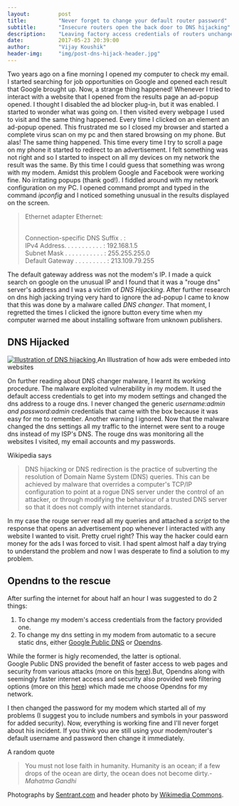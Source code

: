 ```yaml
---
layout:   		post
title:    		"Never forget to change your default router password"
subtitle: 		"Insecure routers open the back door to DNS hijacking"
description:	"Leaving factory access credentials of routers unchanged can open the back door to DNS hijacking"
date:			2017-05-23 20:39:00
author: 		"Vijay Koushik"
header-img: 	"img/post-dns-hijack-header.jpg"
---
```

<p>Two years ago on a fine morning I opened my computer to check my email. I started searching for job opportunities on Google and opened each result that Google brought up. Now, a strange thing happened! Whenever I tried to interact with a website that I opened from the results page an ad-popup opened. I thought I disabled the ad blocker plug-in, but it was enabled. I started to wonder what was going on. I then visited every webpage I used to visit and the same thing happened. Every time I clicked on an element an ad-popup opened. This frustrated me so I closed my browser and started a complete virus scan on my pc and then stared browsing on my phone. But alas! The same thing happened. This time every time I try to scroll a page on my phone it started to redirect to an advertisement. I felt something was not right and so I started to inspect on all my devices on my network the result was the same. By this time I could guess that something was wrong with my modem. Amidst this problem Google and Facebook were working fine. No irritating popups (thank god!). I fiddled around with my network configuration on my PC. I opened command prompt and typed in the command <em>ipconfig</em> and I noticed something unusual in the results displayed on the screen.</p>

<blockquote>
Ethernet adapter Ethernet:<br/><br/>

   Connection-specific DNS Suffix  . :<br/> 
   IPv4 Address. . . . . . . . . . . : 192.168.1.5<br/> 
   Subnet Mask . . . . . . . . . . . : 255.255.255.0<br/> 
   Default Gateway . . . . . . . . . : 213.109.79.255
</blockquote>

<p>The default gateway address was not the modem's IP. I made a quick search on google on the unusual IP and I found that it was a "rouge dns" server's address and I was a victim of <em>DNS Hijacking</em>. After further research on dns high jacking trying very hard to ignore the ad-popup I came to know that this was done by a malware called <em>DNS changer</em>. That moment, I regretted the times I clicked the ignore button every time when my computer warned me about installing software from unknown publishers.</p>

<h2 class="section-heading">DNS Hijacked</h2>

<a href="#">
    <img src="{{ site.baseurl }}/img/post-dns-hijack-illustration.png" alt="Illustration of DNS hijacking">
</a>
<span class="caption text-muted">An Illustration of how ads were embeded into websites</span>

<p>On further reading about DNS changer malware, I learnt its working procedure. The malware exploited vulnerability in my modem. It used the default access credentials to get into my modem settings and changed the dns address to a rouge dns. I never changed the generic <em>username:admin and password:admin</em> credentials that came with the box because it was easy for me to remember. Another warning I ignored. Now that the malware changed the dns settings all my traffic to the internet were sent to a rouge dns instead of my ISP's DNS. The rouge dns was monitoring all the websites I visited, my email accounts and my passwords.</p>
<p>Wikipedia says <blockquote>DNS hijacking or DNS redirection is the practice of subverting the resolution of Domain Name System (DNS) queries. This can be achieved by malware that overrides a computer's TCP/IP configuration to point at a rogue DNS server under the control of an attacker, or through modifying the behaviour of a trusted DNS server so that it does not comply with internet standards.</blockquote> In my case the rouge server read all my queries and attached a <em>script</em> to the response that opens an advertisement pop whenever I interacted with any website I wanted to visit. Pretty cruel right? This way the hacker could earn money for the ads I was forced to visit. I had spent almost half a day trying to understand the problem and now I was desperate to find a solution to my problem.</p>

<h2 class="section-heading">Opendns to the rescue</h2>
<p>After surfing the internet for about half an hour I was suggested to do 2 things:
<ol>
<li>To change my modem's access credentials from the factory provided one.</li>
<li>To change my dns setting in my modem from automatic to a secure static dns, either <a href="https://developers.google.com/speed/public-dns/">Google Public DNS</a> or <a href="https://www.opendns.com/">Opendns</a>.</li>
</ol>
While the former is higly recomended, the latter is optional.<br/>
Google Public DNS provided the benefit of faster access to web pages and security from various attacks (more on this <a href="https://developers.google.com/speed/public-dns/docs/intro">here</a>).But, Opendns along with seemingly faster internet access and security also provided web filtering options (more on this <a href="https://www.opendns.com/home-internet-security/">here</a>) which made me choose Opendns for my network.
</p>

<p>I then changed the password for my modem which started all of my problems (I suggest you to include numbers and symbols in your password for added security). Now, everything is working fine and I'll never forget about his incident. If you think you are still using your modem/router's default username and password then change it immediately.</p>
<p>A random quote</p>
<blockquote>
You must not lose faith in humanity. Humanity is an ocean; if a few drops of the ocean are dirty, the ocean does not become dirty.-<cite>Mahatma Gandhi</cite>
</blockquote>
<p>Photographs by <a href="https://sentrant.com/">Sentrant.com</a> and header photo by <a href="https://commons.wikimedia.org/">Wikimedia Commons</a>.</p>